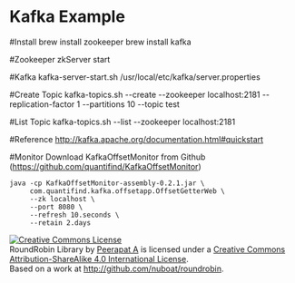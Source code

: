 Kafka Example
====
#Install
    brew install zookeeper
    brew install kafka
    
#Zookeeper
    zkServer start
    
#Kafka
    kafka-server-start.sh /usr/local/etc/kafka/server.properties

#Create Topic
    kafka-topics.sh --create --zookeeper localhost:2181 --replication-factor 1 --partitions 10 --topic test

#List Topic
    kafka-topics.sh --list --zookeeper localhost:2181
    
#Reference
    http://kafka.apache.org/documentation.html#quickstart
    
#Monitor
    Download KafkaOffsetMonitor from Github (https://github.com/quantifind/KafkaOffsetMonitor)
    
    java -cp KafkaOffsetMonitor-assembly-0.2.1.jar \
         com.quantifind.kafka.offsetapp.OffsetGetterWeb \
         --zk localhost \
         --port 8080 \
         --refresh 10.seconds \
         --retain 2.days
    

<a rel="license" href="http://creativecommons.org/licenses/by-sa/4.0/"><img alt="Creative Commons License" style="border-width:0" src="https://i.creativecommons.org/l/by-sa/4.0/88x31.png" /></a><br />
<span xmlns:dct="http://purl.org/dc/terms/" property="dct:title">RoundRobin Library</span> by <a xmlns:cc="http://creativecommons.org/ns#" href="http://thjug.com" property="cc:attributionName" rel="cc:attributionURL">Peerapat A</a> is licensed under a <a rel="license" href="http://creativecommons.org/licenses/by-sa/4.0/">Creative Commons Attribution-ShareAlike 4.0 International License</a>.<br />Based on a work at <a xmlns:dct="http://purl.org/dc/terms/" href="http://github.com/nuboat/roundrobin" rel="dct:source">http://github.com/nuboat/roundrobin</a>.
